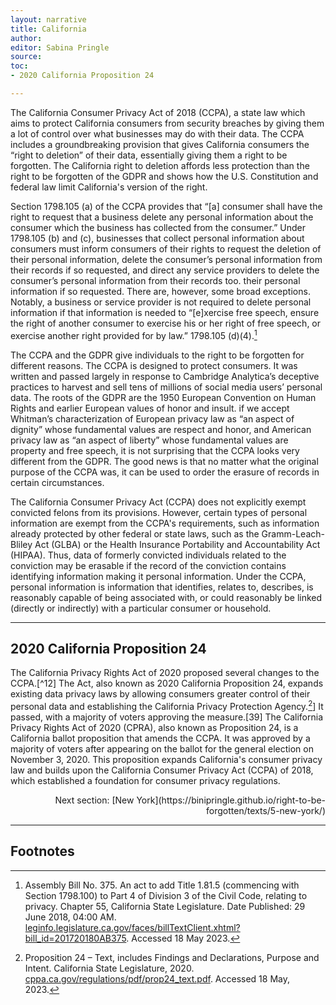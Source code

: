 ```yaml
---
layout: narrative
title: California
author:
editor: Sabina Pringle
source:
toc:
- 2020 California Proposition 24

---
```


The California Consumer Privacy Act of 2018 (CCPA), a state law which aims to protect California consumers from security breaches by giving them a lot of control over what businesses may do with their data. The CCPA includes a groundbreaking provision that gives California consumers the “right to deletion” of their data, essentially giving them a right to be forgotten. The California right to deletion affords less protection than the right to be forgotten of the GDPR and shows how the U.S. Constitution and federal law limit California's version of the right.

Section 1798.105 (a) of the CCPA provides that “[a] consumer shall have the right to request that a business delete any personal information about the consumer which the business has collected from the consumer.” Under 1798.105 (b) and (c), businesses that collect personal information about consumers must inform consumers of their rights to request the deletion of their personal information, delete the consumer’s personal information from their records if so requested, and direct any service providers to delete the consumer’s personal information from their records too. their personal information if so requested. There are, however, some broad exceptions. Notably, a business or service provider is not required to delete personal information if that information is needed to “[e]xercise free speech, ensure the right of another consumer to exercise his or her right of free speech, or exercise another right provided for by law.” 1798.105 (d)(4).[^1]

[^1]:Assembly Bill No. 375. An act to add Title 1.81.5 (commencing with Section 1798.100) to Part 4 of Division 3 of the Civil Code, relating to privacy. Chapter 55, California State Legislature. Date Published: 29 June 2018, 04:00 AM.  [leginfo.legislature.ca.gov/faces/billTextClient.xhtml?bill_id=201720180AB375](https://leginfo.legislature.ca.gov/faces/billTextClient.xhtml?bill_id=201720180AB375). Accessed 18 May 2023.

The CCPA and the GDPR give individuals to the right to be forgotten for different reasons. The CCPA is designed to protect consumers. It was written and passed largely in response to Cambridge Analytica’s deceptive practices to harvest and sell tens of millions of social media users’ personal data. The roots of the GDPR are the 1950 European Convention on Human Rights and earlier European values of honor and insult. if we accept Whitman’s characterization of European privacy law as “an aspect of dignity” whose fundamental values are respect and honor, and American privacy law as “an aspect of liberty” whose fundamental values are property and free speech, it is not surprising that the CCPA looks very different from the GDPR. The good news is that no matter what the original purpose of the CCPA was, it can be used to order the erasure of records in certain circumstances.

The California Consumer Privacy Act (CCPA) does not explicitly exempt convicted felons from its provisions. However, certain types of personal information are exempt from the CCPA's requirements, such as information already protected by other federal or state laws, such as the Gramm-Leach-Bliley Act (GLBA) or the Health Insurance Portability and Accountability Act (HIPAA). Thus, data of formerly convicted individuals related to the conviction may be erasable if the record of the conviction contains identifying information making it personal information. Under the CCPA, personal information is information that identifies, relates to, describes, is reasonably capable of being associated with, or could reasonably be linked (directly or indirectly) with a particular consumer or household.

---

## **2020 California Proposition 24**

The California Privacy Rights Act of 2020 proposed several changes to the CCPA.[^12] The Act, also known as 2020 California Proposition 24, expands existing data privacy laws by allowing consumers greater control of their personal data and establishing the California Privacy Protection Agency.[^2]] It passed, with a majority of voters approving the measure.[39] The California Privacy Rights Act of 2020 (CPRA), also known as Proposition 24, is a California ballot proposition that amends the CCPA. It was approved by a majority of voters after appearing on the ballot for the general election on November 3, 2020. This proposition expands California's consumer privacy law and builds upon the California Consumer Privacy Act (CCPA) of 2018, which established a foundation for consumer privacy regulations.

[^2]:Proposition 24 – Text, includes Findings and Declarations, Purpose and Intent. California State Legislature, 2020. [cppa.ca.gov/regulations/pdf/prop24_text.pdf](https://cppa.ca.gov/regulations/pdf/prop24_text.pdf). Accessed 18 May, 2023.

<div style="text-align: right">
Next section: [New York](https://binipringle.github.io/right-to-be-forgotten/texts/5-new-york/)
</div>

---

## Footnotes
